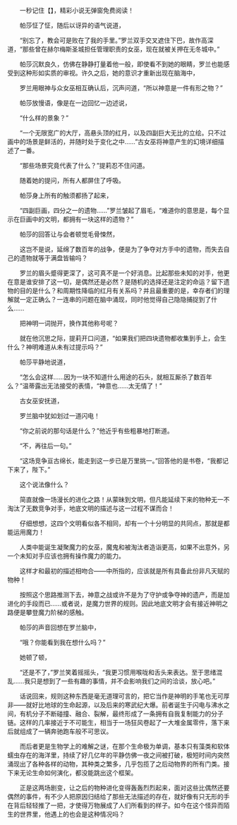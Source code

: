 　　一秒记住【】，精彩小说无弹窗免费阅读！

　　帕莎怔了怔，随后以讶异的语气说道，

　　“别忘了，教会可是败在了我的手里。”罗兰双手交叉遮住下巴，故作高深道，“那些曾在赫尔梅斯圣城担任管理职责的女巫，现在就被关押在无冬城中。”

　　帕莎沉默良久，仿佛在静静打量着他一般，即使看不到她的眼睛，罗兰也能感受到这种形如实质的审视。许久之后，她的意识才重新出现在脑海中，

　　罗兰用眼神与众女巫相互确认后，沉声问道，“所以神意是一件有形之物？”

　　帕莎放慢语，像是在一边回忆一边述说，

　　“什么样的景象？”

　　“一个无限宽广的大厅，高悬头顶的红月，以及四副巨大无比的立绘。只不过画中的场景是鲜活的，并随时处于变化之中……”古女巫将神意产生的幻境详细描述了一番。

　　“那些场景究竟代表了什么？”提莉忍不住问道。

　　随着她的提问，所有人都屏住了呼吸。

　　帕莎身上所有的触须都扬了起来，

　　“四副巨画，四分之一的遗物……”罗兰皱起了眉毛，“难道你的意思是，每个显示在巨画中的文明，都拥有一块这样的遗物？”

　　帕莎的回答让与会者顿觉毛骨悚然，

　　这岂不是说，延绵了数百年的战争，便是为了争夺对方手中的遗物，而失去自己的遗物就等于满盘皆输吗？

　　罗兰的眉头蹙得更深了，这可真不是一个好消息。比起那些未知的对手，他更在意是谁安排了这一切，是偶然还是必然？是随机的选择还是注定的命运？留下遗物的目的是什么？和周期性降临的红月有关系吗？并且最重要的是，幸存者们的理解就一定正确么？一连串的问题在脑中涌现，同时他觉得自己隐隐捕捉到了什么……

　　把神明一词抛开，换作其他称号呢？

　　就在他沉思之际，提莉开口问道，“如果我们把四块遗物都收集到手上，会生什么？神明难道从未有过提示吗？”

　　帕莎平静地说道，

　　“怎么会这样……因为一块不知道什么用途的石头，就相互厮杀了数百年么？”温蒂露出无法接受的表情，“神意也……太无情了！”

　　古女巫安抚道，

　　罗兰脑中犹如划过一道闪电！

　　“你之前说的那句话是什么？”他近乎有些粗暴地打断道。

　　“不，再往后一句。”

　　“这场竞争亘古绵长，能走到这一步已是万里挑一。”回答他的是书卷，“我都记下来了，陛下。”

　　这个说法像什么？

　　简直就像一场漫长的进化之路！从蒙昧到文明，但凡能延续下来的物种无一不淘汰了无数竞争对手，地底文明的描述与这一过程不谋而合！

　　仔细想想，这四个文明看似各不相同，却有一个十分明显的共同点，那就是都能运用魔力！

　　人类中能诞生凝聚魔力的女巫，魔鬼和被淘汰者造诣更高，如果不出意外，另一个未知对手应该也拥有操作魔力的能力。

　　这样才和最初的描述相吻合——中所指的，应该就是所有具备此份非凡天赋的物种！

　　按照这个思路推测下去，神意之战或许不是为了守护或争夺神的遗产，而是加进化的手段而已……或者说，是魔力世界的规则。因此地底文明才会有接近神明之路便是攀登魔力阶梯的感触。

　　帕莎的声音回想在罗兰脑中，

　　“哦？你能看到我在想什么吗？”

　　她顿了顿，

　　“还是不了，”罗兰笑着摇摇头，“我更习惯用喉咙和舌头来表达。至于思绪混乱……我只是想到了一些有趣的事情，并不会影响我们之间的洽谈，放心吧。”

　　话说回来，规则这种东西是毫无道理可言的，把它当作是神明的手笔也无可厚非——就好比地球的生命起源，以及后来的寒武纪大爆。前者诞生于闪电与沸水之间，有机分子不断碰撞、融合、裂解，最终形成了一条拥有自我复制能力的分子链。这样的几率接近于不可能生，相当于一场狂风卷起了一大堆金属零件，落下来后就组成了一辆奔驰跑车般不可思议。

　　而后者更是生物学上的难解之谜，在那个生命极为单调，基本只有藻类和软体蠕虫存在的海洋里，持续了好几亿年的平静仿佛一夜之间被打破，极短时间内突然涌现出了各种各样的动物，其种类之繁多，几乎包揽了之后动物界的所有门类。接下来无论生命如何演化，都没能跳出这个框架。

　　正是这两场剧变，让之后的物种进化变得轰轰烈烈起来，面对这些比偶然还要偶然的事件，有不少人把原因归结给了那些无法描述的存在，就好像有只无形的手在背后轻轻推了一把，才使得万物展成了人们所看到的样子。如今在这个怪异而陌生的世界里，他遇上的也会是这种情况吗？
